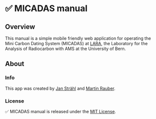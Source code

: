 
# :white_check_mark: MICADAS manual

## Overview

This manual is a simple mobile friendly web application for operating the Mini Carbon Dating System (MICADAS) at [LARA](https://14c.unibe.ch), the Laboratory for the Analysis of Radiocarbon with AMS at the University of Bern. 

## About

### Info

This app was created by [Jan Strähl](mailto:jan.straehl@dcb.unibe.ch) and [Martin Rauber](https://martin-rauber.com). 

### License

:white_check_mark: MICADAS manual is released under the [MIT License](./LICENCE.txt).


